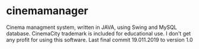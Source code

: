 # cinemamanager
Cinema managment system, written in JAVA, using Swing and MySQL database. CinemaCity trademark is included for educational use. I don't get any profit for using this software.
Last final commit 19.011.2019 to version 1.0
